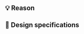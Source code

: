 ## 💡 Reason

<!-- Tell us why the idea came up -->

## 📝 Design specifications

<!-- Describe your changes here -->
